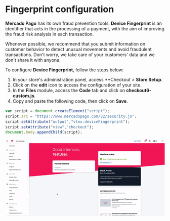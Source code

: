 # Fingerprint configuration

**Mercado Pago** has its own fraud prevention tools. **Device Fingerprint** is an identifier that acts in the processing of a payment, with the aim of improving the fraud risk analysis in each transaction.

Whenever possible, we recommend that you submit information on customer behavior to detect unusual movements and avoid fraudulent transactions. Don't worry, we take care of your customers' data and we don't share it with anyone.

To configure **Device Fingerprint**, follow the steps below:

1. In your store's administration panel, access **Checkout > **Store Setup**.
2. Click on the **edit** icon to access the configuration of your site.
3. In the **Files** module, access the **Code** tab and click on **checkout6-custom.js**.
4. Copy and paste the following code, then click on **Save**.

```javascript
var script = document.createElement("script");
script.src = "https://www.mercadopago.com/v2/security.js";
script.setAttribute("output","vtex.deviceFingerprint");
script.setAttribute("view","checkout");
document.body.appendChild(script);
```

![Fingerprint configuration](/images/vtex/devicefingerprint-imagenv2-en.gif)

